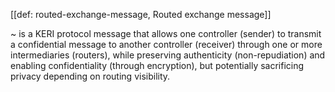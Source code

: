 [[def: routed-exchange-message, Routed exchange message]]

~ is a KERI protocol message that allows one controller (sender) to transmit a confidential message to another controller (receiver) through one or more intermediaries (routers), while preserving authenticity (non-repudiation) and enabling confidentiality (through encryption), but potentially sacrificing privacy depending on routing visibility.
